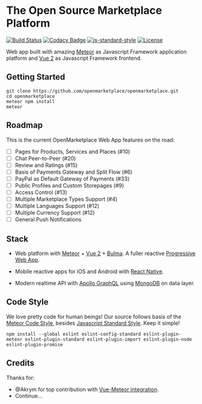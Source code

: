 # The Open Source Marketplace Platform

[![Build Status](https://travis-ci.org/bonotech/OpenMarketplace.svg?branch=develop)](https://travis-ci.org/openmarketplace/openmarketplace)
[![Codacy Badge](https://api.codacy.com/project/badge/Grade/b019e36b2e47432a842f3ad8de522b1a)](https://www.codacy.com/app/OpenMarketplace/OpenMarketplace?utm_source=github.com&amp;utm_medium=referral&amp;utm_content=openmarketplace/openmarketplace&amp;utm_campaign=Badge_Grade)
[![js-standard-style](https://img.shields.io/badge/code%20style-standard-brightgreen.svg)](http://standardjs.com)
[![License](https://img.shields.io/badge/License-Apache%202.0-blue.svg)](https://opensource.org/licenses/Apache-2.0)

Web app built with amazing [Meteor](https://www.meteor.com) as Javascript Framework application platform and [Vue 2](https://vuejs.org) as Javascript Framework frontend.

## Getting Started
```shellscript
git clone https://github.com/openmarketplace/openmarketplace.git
cd openmarketplace
meteor npm install
meteor
```

## Roadmap
This is the current OpenMarketplace Web App features on the road:

- [ ] Pages for Products, Services and Places (#10)
- [ ] Chat Peer-to-Peer (#20)
- [ ] Review and Ratings (#15)
- [ ] Basis of Payments Gateway and Split Flow (#6)
- [ ] PayPal as Default Gateway of Payments (#33)
- [ ] Public Profiles and Custom Storepages (#9)
- [ ] Access Control (#13)
- [ ] Multiple Marketplace Types Support (#4)
- [ ] Multiple Languages Support (#12)
- [ ] Multiple Currency Support (#12)
- [ ] General Push Notifications

## Stack
- Web platform with [Meteor](https://meteor.com) + [Vue 2](https://vuejs.org) + [Bulma](http://bulma.io). A fuller reactive [Progressive Web App](https://developers.google.com/web/progressive-web-apps).

- Mobile reactive apps for iOS and Android with [React Native](https://facebook.github.io/react-native).

- Modern realtime API with [Apollo GraphQL](https://github.com/apollographql) using [MongoDB](https://www.mongodb.com/) on data layer.

## Code Style
We love pretty code for human beings! Our source follows basis of the [Meteor Code Style](https://guide.meteor.com/code-style.html), besides [Javascript Standard Style](https://standardjs.com/). Keep it simple!

```shellscript
npm install --global eslint eslint-config-standard eslint-plugin-meteor eslint-plugin-standard eslint-plugin-import eslint-plugin-node eslint-plugin-promise
```

## Credits
Thanks for:
- @Akrym for top contribution with [Vue-Meteor integration](https://github.com/meteor-vue/vue-meteor).
- Continue...
